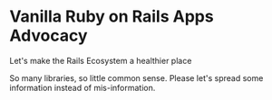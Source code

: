 # Vanilla Ruby on Rails Apps Advocacy

Let's make the Rails Ecosystem a healthier place

So many libraries, so little common sense. Please let's spread some information instead of mis-information.

